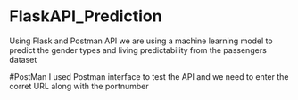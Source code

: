 # FlaskAPI_Prediction
Using Flask and Postman API we are using a machine learning model to predict the gender types and living predictability from the passengers dataset

#PostMan
I used Postman interface to test the API and we need to enter the corret URL along with the portnumber



